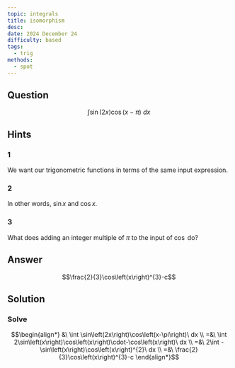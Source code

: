 ```yaml
---
topic: integrals
title: isomorphism
desc: 
date: 2024 December 24
difficulty: based
tags:
  - trig
methods:
  - spot
---
```



## Question
```math
\int \sin\left(2x\right)\cos\left(x-\pi\right)\ dx
```


## Hints

### 1
We want our trigonometric functions in terms of the same input expression.

### 2
In other words, $\sin{x}$ and $\cos{x}$.

### 3
What does adding an integer multiple of $\pi$ to the input of $\cos$ do?


## Answer
```math
\frac{2}{3}\cos\left(x\right)^{3}-c
```


## Solution

### Solve
```math
\begin{align*}
  &\ \int \sin\left(2x\right)\cos\left(x-\pi\right)\ dx
  \\ =&\ \int 2\sin\left(x\right)\cos\left(x\right)\cdot-\cos\left(x\right)\ dx
  \\ =&\ 2\int -\sin\left(x\right)\cos\left(x\right)^{2}\ dx
  \\ =&\ \frac{2}{3}\cos\left(x\right)^{3}-c
\end{align*}
```
